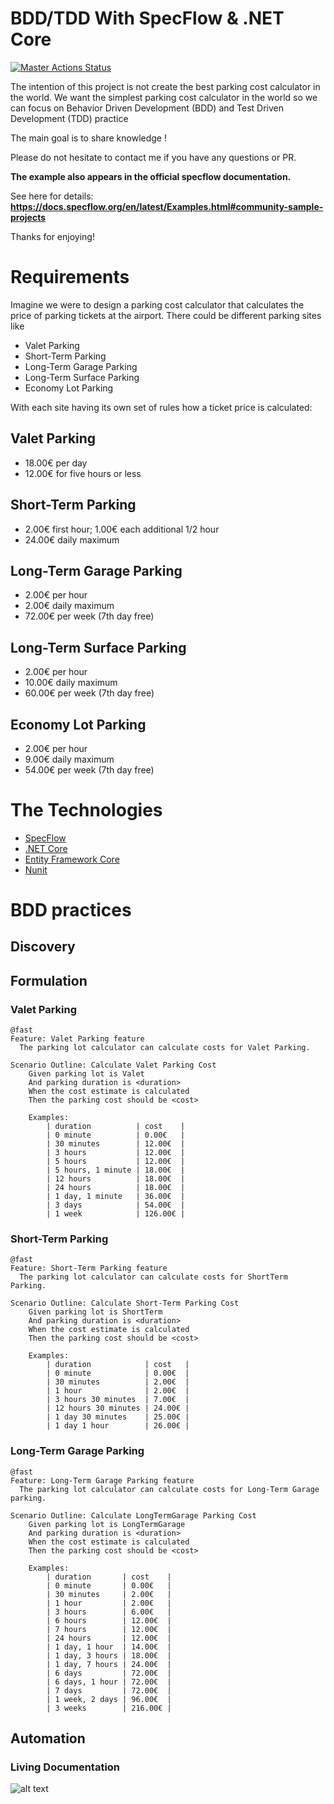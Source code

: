 # BDD/TDD With SpecFlow & .NET Core

[![Master Actions Status](https://github.com/tawfiknouri/BDD-TDD_ParkingCostCalculator_SpecFlow/workflows/commit-and-acceptance-stages/badge.svg)](https://github.com/tawfiknouri/BDD-TDD_ParkingCostCalculator_SpecFlow/actions)

The intention of this project is not create the best parking cost calculator in the world.
We want the simplest parking cost calculator in the world so we can focus on Behavior Driven Development (BDD) and Test Driven Development (TDD) practice

The main goal is to share knowledge !

Please do not hesitate to contact me if you have any questions or PR.


**The example also appears in the official specflow documentation.**

See here for details: **https://docs.specflow.org/en/latest/Examples.html#community-sample-projects**


Thanks for enjoying!


# Requirements

Imagine we were to design a parking cost calculator that calculates the price of parking tickets at the airport. There could be different parking sites like

* Valet Parking
* Short-Term Parking
* Long-Term Garage Parking
* Long-Term Surface Parking
* Economy Lot Parking

With each site having its own set of rules how a ticket price is calculated:
## Valet Parking
- 18.00€ per day
- 12.00€ for five hours or less
## Short-Term Parking
- 2.00€ first hour; 1.00€ each additional 1/2 hour
- 24.00€ daily maximum
## Long-Term Garage Parking
- 2.00€ per hour
- 2.00€ daily maximum
- 72.00€ per week (7th day free)
## Long-Term Surface Parking
- 2.00€ per hour
- 10.00€ daily maximum
- 60.00€ per week (7th day free)
## Economy Lot Parking
- 2.00€ per hour
- 9.00€ daily maximum
- 54.00€ per week (7th day free)

# The Technologies
* [SpecFlow](https://specflow.org/)
* [.NET Core](https://dotnet.microsoft.com/download)
* [Entity Framework Core](https://docs.microsoft.com/en-us/ef/core)
* [Nunit](https://nunit.org/)
  

# BDD practices
## Discovery
## Formulation

### Valet Parking

``` gherkin
@fast
Feature: Valet Parking feature
  The parking lot calculator can calculate costs for Valet Parking.

Scenario Outline: Calculate Valet Parking Cost
	Given parking lot is Valet
	And parking duration is <duration>
	When the cost estimate is calculated
	Then the parking cost should be <cost>

	Examples:
		| duration          | cost    |
		| 0 minute          | 0.00€   |
		| 30 minutes        | 12.00€  |
		| 3 hours           | 12.00€  |
		| 5 hours           | 12.00€  |
		| 5 hours, 1 minute | 18.00€  |
		| 12 hours          | 18.00€  |
		| 24 hours          | 18.00€  |
		| 1 day, 1 minute   | 36.00€  |
		| 3 days            | 54.00€  |
		| 1 week            | 126.00€ |
```

### Short-Term Parking

``` gherkin
@fast
Feature: Short-Term Parking feature
  The parking lot calculator can calculate costs for ShortTerm Parking.

Scenario Outline: Calculate Short-Term Parking Cost
	Given parking lot is ShortTerm
	And parking duration is <duration>
	When the cost estimate is calculated
	Then the parking cost should be <cost>

	Examples:
		| duration            | cost   |
		| 0 minute            | 0.00€  |
		| 30 minutes          | 2.00€  |
		| 1 hour              | 2.00€  |
		| 3 hours 30 minutes  | 7.00€  |
		| 12 hours 30 minutes | 24.00€ |
		| 1 day 30 minutes    | 25.00€ |
		| 1 day 1 hour        | 26.00€ |
```

### Long-Term Garage Parking

``` gherkin
@fast
Feature: Long-Term Garage Parking feature
  The parking lot calculator can calculate costs for Long-Term Garage parking.

Scenario Outline: Calculate LongTermGarage Parking Cost
	Given parking lot is LongTermGarage
	And parking duration is <duration>
	When the cost estimate is calculated
	Then the parking cost should be <cost>

	Examples:
		| duration       | cost    |
		| 0 minute       | 0.00€   |
		| 30 minutes     | 2.00€   |
		| 1 hour         | 2.00€   |
		| 3 hours        | 6.00€   |
		| 6 hours        | 12.00€  |
		| 7 hours        | 12.00€  |
		| 24 hours       | 12.00€  |
		| 1 day, 1 hour  | 14.00€  |
		| 1 day, 3 hours | 18.00€  |
		| 1 day, 7 hours | 24.00€  |
		| 6 days         | 72.00€  |
		| 6 days, 1 hour | 72.00€  |
		| 7 days         | 72.00€  |
		| 1 week, 2 days | 96.00€  |
		| 3 weeks        | 216.00€ |
```


## Automation

### Living Documentation

![alt text](./Images/Living_Documentation.png "Living Documentation")
